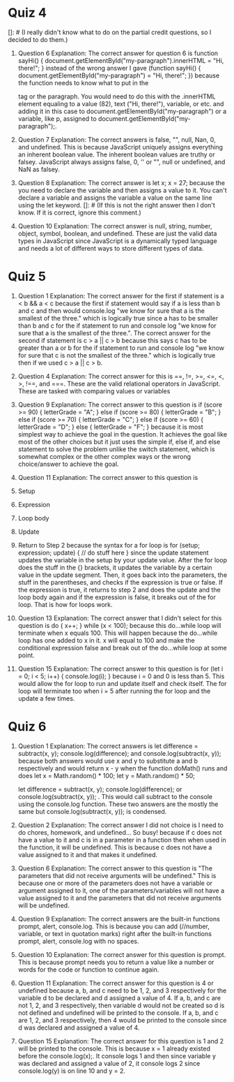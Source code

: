 
# Quiz 4

[]: # (I really didn't know what to do on the partial credit questions, so I decided to do them.)

01. Question 6 Explanation: The correct answer for question 6 is 
function sayHi() {
    document.getElementById("my-paragraph").innerHTML = "Hi, there!";
}
instead of the wrong answer I gave
(function sayHi() {
    document.getElementById("my-paragraph") = "Hi, there!";
})
because the function needs to know what to put in the <p></p> tag or the paragraph. You would need to do this with the .innerHTML element equaling to a value (82), text ("Hi, there!"), variable, or etc. and adding it in this case to document.getElementById("my-paragraph") or a variable, like p, assigned to document.getElementById("my-paragraph");. 

02. Question 7 Explanation: The correct answers is false, "", null, Nan, 0, and undefined. This is because JavaScript uniquely assigns everything an inherent boolean value. The inherent boolean values are truthy or falsey. JavaScript always assigns false, 0, '' or "", null or undefined, and NaN as falsey.

03. Question 8 Explanation: The correct answer is
let x;
x = 27;
because the you need to declare the variable and then assigns a value to it. You can't declare a variable and assigns the variable a value on the same line using the let keyword. 
[]: # (If this is not the right answer then I don't know. If it is correct, ignore this comment.)

04. Question 10 Explanation: The correct answer is null, string, number, object, symbol, boolean, and undefined. These are just the valid data types in JavaScript since JavaScript is a dynamically typed language and needs a lot of different ways to store different types of data.

# Quiz 5

01. Question 1 Explanation: The correct answer for the first if statement is a < b && a < c because the first if statement would say if a is less than b and c and then would console.log "we know for sure that a is the smallest of the three." which is logically true since a has to be smaller than b and c for the if statement to run and console log "we know for sure that a is the smallest of the three.". The correct answer for the second if statement is c > a || c > b because this says c has to be greater than a or b for the if statement to run and console log "we know for sure that c is not the smallest of the three." which is logically true then if we used c > a || c > b.

02. Question 4 Explanation: The correct answer for this is ==, !=, >=, <=, <, >, !==, and ===. These are the valid relational operators in JavaScript. These are tasked with comparing values or variables

03. Question 9 Explanation: The correct answer to this question is 
if (score >= 90) {
    letterGrade = "A";
} else if (score >= 80) {
    letterGrade = "B";
} else if (score >= 70) {
    letterGrade = "C";
} else if (score >= 60) {
    letterGrade = "D";
} else {
    letterGrade = "F";
}
because it is most simplest way to achieve the goal in the question. It achieves the goal like most of the other choices but it just uses the simple if, else if, and else statement to solve the problem unlike the switch statement, which is somewhat complex or the other complex ways or the wrong choice/answer to achieve the goal.

04. Question 11 Explanation: The correct answer to this question is 
1. Setup
2. Expression
3. Loop body
4. Update
5. Return to Step 2
because the syntax for a for loop is 
for (setup; expression; update) {
    // do stuff here
}
since the update statement updates the variable in the setup by your update value. After the for loop does the stuff in the {} brackets, it updates the variable by a certain value in the update segment. Then, it goes back into the parameters, the stuff in the parentheses, and checks if the expression is true or false. If the expression is true, it returns to step 2 and does the update and the loop body again and if the expression is false, it breaks out of the for loop. That is how for loops work.

05. Question 13 Explanation: The correct answer that I didn't select for this question is 
do {
   x++;
} while (x < 100);
because this do...while loop will terminate when x equals 100. This will happen because the do...while loop has one added to x in it. x will equal to 100 and make the conditional expression false and break out of the do...while loop at some point.

05. Question 15 Explanation: The correct answer to this question is 
for (let i = 0; i < 5; i++) {
    console.log(i);
}
because i = 0 and 0 is less than 5. This would allow the for loop to run and update itself and check itself. The for loop will terminate too when i = 5 after running the for loop and the update a few times. 

# Quiz 6

01. Question 1 Explanation: The correct answers is 
let difference = subtract(x, y);
console.log(difference); 
and 
console.log(subtract(x, y));
because both answers would use x and y to substitute a and b respectively and would return x - y when the function doMath() runs and does
let x = Math.random() * 100;
    let y = Math.random() * 50;
    
    let difference = subtract(x, y);
console.log(difference); 
or
console.log(subtract(x, y));
. This would call subtract to the console using the console.log function. These two answers are the mostly the same but console.log(subtract(x, y)); is condensed.

02. Question 2 Explanation: The correct answer I did not choice is 
I need to do chores, homework, and undefined... So busy!
because if c does not have a value to it and c is in a parameter in a function then when used in the function, it will be undefined. This is because c does not have a value assigned to it and that makes it undefined.

03. Question 6 Explanation: The correct answer to this question is "The parameters that did not receive arguments will be undefined." This is because one or more of the parameters does not have a variable or argument assigned to it, one of the parameters/variables will not have a value assigned to it and the parameters that did not receive arguments will be undefined.

04. Question 9 Explanation: The correct answers are the built-in functions prompt, alert, console.log. This is because you can add (//number, variable, or text in quotation marks) right after the built-in functions prompt, alert, console.log with no spaces.

05. Question 10 Explanation: The correct answer for this question is prompt. This is because prompt needs you to return a value like a number or words for the code or function to continue again.

06. Question 11 Explanation: The correct answer for this question is 4 or undefined because a, b, and c need to be 1, 2, and 3 respectively for the variable d to be declared and d assigned a value of 4. If a, b, and c are not 1, 2, and 3 respectively, then variable d would not be created so d is not defined and undefined will be printed to the console. If a, b, and c are 1, 2, and 3 respectively, then 4 would be printed to the console since d was declared and assigned a value of 4. 

07. Question 15 Explanation: The correct answer for this question is 1 and 2 will be printed to the console. This is because x = 1 already existed before the console.log(x);. It console logs 1 and then since variable y was declared and assigned a value of 2, it console logs 2 since console.log(y) is on line 10 and y = 2.
